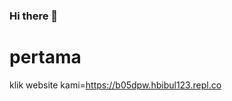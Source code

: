 ### Hi there 👋

<!--
**habibulwildan/habibulwildan** is a ✨ _special_ ✨ repository because its `README.md` (this file) appears on your GitHub profile.

Here are some ideas to get you started:

- 🔭 I’m currently working on ...
- 🌱 I’m currently learning ...
- 👯 I’m looking to collaborate on ...
- 🤔 I’m looking for help with ...
- 💬 Ask me about ...
- 📫 How to reach me: ...
- 😄 Pronouns: ...
- ⚡ Fun fact: ...
-->
<body>
  <div>
    <h1 color="red">pertama</h1>
    <p>klik website kami=<a href="https://b05dpw.hbibul123.repl.co">https://b05dpw.hbibul123.repl.co</a></p>
  </div>
</body>

